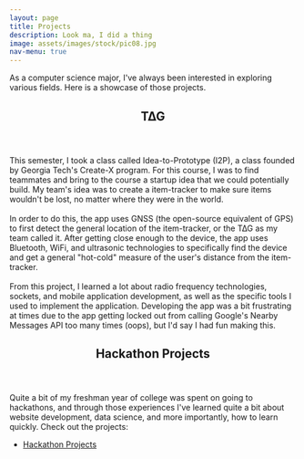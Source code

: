 ```yaml
---
layout: page
title: Projects
description: Look ma, I did a thing
image: assets/images/stock/pic08.jpg
nav-menu: true
---
```


<section id="one">
	<div class="inner">
		<p>
			As a computer science major, I've always been interested in exploring various fields. Here is a showcase of those projects.
		</p>
	</div>
</section>

<section id="two">
	<div class="inner">
		<header class="major">
			<h2>T∆G</h2>
		</header>
		<p>
			This semester, I took a class called Idea-to-Prototype (I2P), a class founded by Georgia Tech's Create-X program. For this course, I was to find teammates and bring to the course a startup idea that we could potentially build. My team's idea was to create a item-tracker to make sure items wouldn't be lost, no matter where they were in the world.
			<br/><br/>
			In order to do this, the app uses GNSS (the open-source equivalent of GPS) to first detect the general location of the item-tracker, or the T∆G as my team called it. After getting close enough to the device, the app uses Bluetooth, WiFi, and ultrasonic technologies to specifically find the device and get a general "hot-cold" measure of the user's distance from the item-tracker.
			<br/><br/>
			From this project, I learned a lot about radio frequency technologies, sockets, and mobile application development, as well as the specific tools I used to implement the application. Developing the app was a bit frustrating at times due to the app getting locked out from calling Google's Nearby Messages API too many times (oops), but I'd say I had fun making this.
		</p>
		<ul class="actions">
			<!-- <li><a href="hackathons.html" class="button next">Hackathon Projects</a></li> -->
		</ul>
	</div>
</section>

<section id="three">
	<div class="inner">
		<header class="major">
			<h2>Hackathon Projects</h2>
		</header>
		<p>Quite a bit of my freshman year of college was spent on going to hackathons, and through those experiences I've learned quite a bit about website development, data science, and more importantly, how to learn quickly. Check out the projects:</p>
		<ul class="actions">
			<li><a href="{{site.baseurl}}/hackathons" class="button next">Hackathon Projects</a></li>
		</ul>
	</div>
</section>